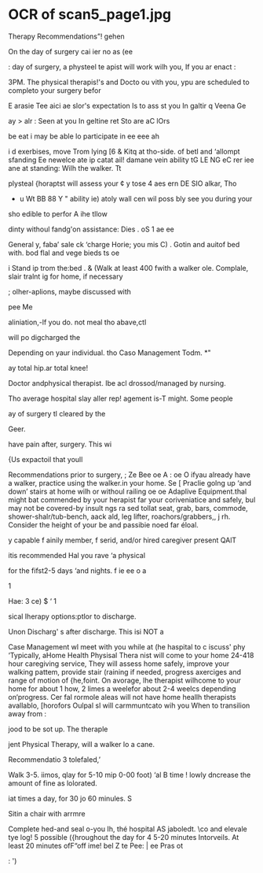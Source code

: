 # OCR of scan5_page1.jpg

Therapy Recommendations”! gehen

On the day of surgery cai ier no as (ee

: day of surgery, a physteel te apist will work wilh you, If you ar enact :

3PM. The physical therapis!'s and Docto ou vith you, ypu are scheduled to completo your surgery befor

E arasie Tee aici ae slor's expectation Is to ass st you In galtir q Veena Ge

ay > alr : Seen at you In geltine ret Sto are aC lOrs

be eat i may be able lo participate in ee eee ah

i d exerbises, move Trom lying [6 & Kitq at tho-side. of betl and ‘allompt sfanding Ee newelce ate
ip catat ail! damane vein ability tG LE NG eC rer iee ane at standing: Wilh the walker. Tt

plysteal {horaptst will assess your ¢ y tose 4 aes ern DE SIO alkar, Tho

- u Wt BB 88 Y " ability ie) atoly wall cen wil poss bly see you during your

sho edible to perfor A ihe tllow

dinty withoul fandg'on assistance:
Dies . oS 1 ae ee

General y, faba’ sale ck ‘charge Horie; you mis
C) . Gotin and auitof bed with. bod flal and vege bieds ts oe

i Stand ip trom the:bed . &
(Walk at least 400 fwith a walker
ole. Complale, slair tralnt ig for home, if necessary

;
olher-aplions, maybe discussed with

pee Me

aliniation,-lf you do. not meal tho abave,ctl

will po digcharged the

Depending on yaur individual.
tho Caso Management Todm. *"

ay total hip.ar total knee!

Doctor andphysical therapist.
Ibe acl drossod/managed by nursing.

Tho average hospital slay aller rep! agement is-T might. Some people

ay of surgery tl cleared by the

Geer.

have pain after, surgery. This wi

{Us expactoil that youll

Recommendations prior to surgery, ; Ze Bee oe A : oe
O ifyau already have a walker, practice using the walker.in your home. Se
[  Praclie golng up ‘and down’ stairs at home wilh or withoul railing oe oe
Adaplive Equipment.thal might bat commended by your herapist far your coriveniatice and safely, bul may not
be covered-by insult ngs ra sed tollat seat, grab, bars, commode, shower-shalr/tub-bench, aack ald, leg lifter,
roachors/grabbers,, j rh. Consider the height of your be and passibie noed far éloal.

y capable f ainily member, f serid, and/or hired caregiver present QAlT

itis recommended Hal you rave ‘a physical

for the fifst2-5 days ‘and nights.
f ie ee o a

1

Hae: 3 ce) $
‘ 1

sical Iherapy options:ptlor to discharge.

Unon Discharg'
s after discharge. This isi NOT a

Case Management wl meet with you while at (he haspital to c iscuss' phy
‘Typically, aHome Health Physisal Thera nist will come to your home 24-418 hour
caregiving service, They will assess home safely, improve your walking pattem, provide stair (raining if needed,
progress axerciges and range of motion of {he,foint. On avorage, lhe therapist wilhcome to your home for about 1
how, 2 limes a weelefor about 2-4 weelcs depending on‘progress. Cer fal rormole aleas will not have home heallh
therapists avallablo, [horofors Oulpal sl will carmmuntcato
wih you When to transilion away from :

jood to be sot up. The theraple

jent Physical Therapy, will
a walker lo a cane.

Recommendatio
3 tolefaled,’

Walk 3-5. iimos, qlay for 5-10 mip 0-00 foot) ‘al B time
! lowly dncrease the amount of fine as lolorated.

iat times a day, for 30 jo 60 minules. S

Sitin a chair with arrmre

Complete hed-and seal o-you Ih, thé hospital AS jaboledt.
\co and elevale tye log! 5 possible ({hroughout the day for 4 5-20 minutes Intorveils. At least 20
minutes ofF“off ime! bel Z te Pee: | ee Pras ot

:
')

